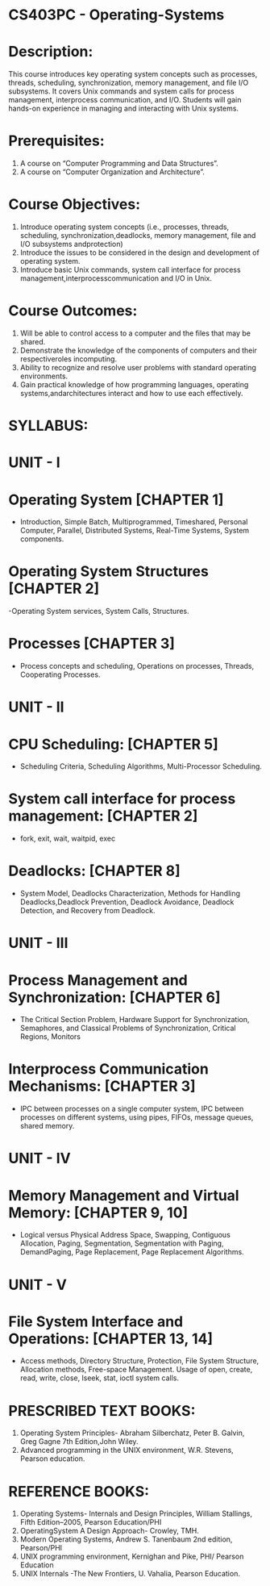 # CS403PC - Operating-Systems

# Description:
This course introduces key operating system concepts such as processes, threads, scheduling, synchronization, memory management, and file I/O subsystems. It covers Unix commands and system calls for process management, interprocess communication, and I/O. Students will gain hands-on experience in managing and interacting with Unix systems.

# Prerequisites:
   1. A course on “Computer Programming and Data Structures”.
   2. A course on “Computer Organization and Architecture”.
   
# Course Objectives:
   1. Introduce operating system concepts (i.e., processes, threads, scheduling, synchronization,deadlocks, memory management, file and I/O subsystems andprotection)
   2. Introduce the issues to be considered in the design and development of operating system.
   3. Introduce basic Unix commands, system call interface for process management,interprocesscommunication and I/O in Unix.

# Course Outcomes:
   1. Will be able to control access to a computer and the files that may be shared.
   2. Demonstrate the knowledge of the components of computers and their respectiveroles incomputing.
   3. Ability to recognize and resolve user problems with standard operating environments.
   4. Gain practical knowledge of how programming languages, operating systems,andarchitectures interact and how to use each effectively.

# SYLLABUS:

# UNIT - I
# Operating System [CHAPTER 1]
  - Introduction, Simple Batch, Multiprogrammed, Timeshared, Personal Computer, Parallel, Distributed Systems, Real-Time Systems, System components.
# Operating System Structures [CHAPTER 2]
  -Operating System services, System Calls, Structures.  
# Processes [CHAPTER 3]
  - Process concepts and scheduling, Operations on processes, Threads, Cooperating Processes.

# UNIT - II
# CPU Scheduling: [CHAPTER 5]  
  - Scheduling Criteria, Scheduling Algorithms, Multi-Processor Scheduling.
# System call interface for process management: [CHAPTER 2]
  - fork, exit, wait, waitpid, exec
# Deadlocks: [CHAPTER 8]  
  - System Model, Deadlocks Characterization, Methods for Handling Deadlocks,Deadlock Prevention, Deadlock Avoidance, Deadlock Detection, and Recovery from Deadlock.

# UNIT - III
# Process Management and Synchronization: [CHAPTER 6]
  - The Critical Section Problem, Hardware Support for Synchronization, Semaphores, and Classical Problems of Synchronization, Critical Regions, Monitors
# Interprocess Communication Mechanisms: [CHAPTER 3]
  - IPC between processes on a single computer system, IPC between processes on different systems, using pipes, FIFOs, message queues, shared memory.

# UNIT - IV
# Memory Management and Virtual Memory: [CHAPTER 9, 10]
  - Logical versus Physical Address Space, Swapping, Contiguous Allocation, Paging, Segmentation, Segmentation with Paging, DemandPaging, Page Replacement, Page Replacement Algorithms.
    
# UNIT - V
# File System Interface and Operations: [CHAPTER 13, 14]
  - Access methods, Directory Structure, Protection, File System Structure, Allocation methods, Free-space Management. Usage of open, create, read, write, close, lseek, stat, ioctl system calls.

# PRESCRIBED TEXT BOOKS:
   1. Operating System Principles- Abraham Silberchatz, Peter B. Galvin, Greg Gagne 7th Edition,John Wiley.
   2. Advanced programming in the UNIX environment, W.R. Stevens, Pearson education.

# REFERENCE BOOKS:
   1. Operating Systems- Internals and Design Principles, William Stallings, Fifth Edition–2005, Pearson Education/PHI
   2. OperatingSystem A Design Approach- Crowley, TMH.
   3. Modern Operating Systems, Andrew S. Tanenbaum 2nd edition, Pearson/PHI
   4. UNIX programming environment, Kernighan and Pike, PHI/ Pearson Education
   5. UNIX Internals -The New Frontiers, U. Vahalia, Pearson Education.

